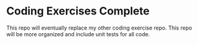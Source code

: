 # Coding Exercises Complete
This repo will eventually replace my other coding exercise repo. This repo will be more organized and include unit tests for all code.